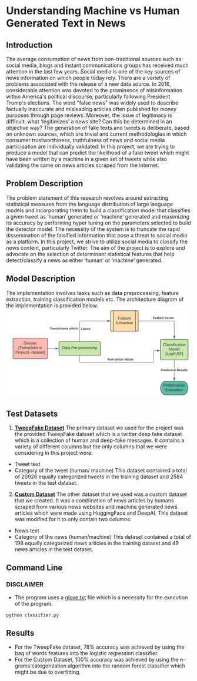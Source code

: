 # Understanding Machine vs Human Generated Text in News
## Introduction
The average consumption of news from non-traditional sources such as social media, blogs and instant communications groups has received much attention in the last few years. Social media is one of the key sources of news information on which people today rely. There are a variety of problems associated with the release of a new data source. In 2016, considerable attention was devoted to the prominence of misinformation within America's political discourse, particularly following President Trump's elections. The word "false news" was widely used to describe factually inaccurate and misleading articles often published for money purposes through page reviews. Moreover, the issue of legitimacy is difficult: what 'legitimizes' a news site? Can this be determined in an objective way? The generation of fake texts and tweets is deliberate, based on unknown sources, which are trivial and current methodologies in which consumer trustworthiness, truthfulness of news and social media participation are individually validated. In this project, we are trying to produce a model that can predict the likelihood of a fake tweet which might have been written by a machine in a given set of tweets while also validating the same on news articles scraped from the internet.

## Problem Description
The problem statement of this research revolves around extracting statistical measures from the language distribution of large language models and incorporating them to build a classification model that classifies a given tweet as ‘human’ generated or ‘machine’ generated and maximizing its accuracy by performing hyper tuning on the parameters selected to build the detector model. The necessity of the system is to truncate the rapid dissemination of the falsified information that pose a threat to social media as a platform. In this project, we strive to utilize social media to classify the news content, particularly Twitter. The aim of the project is to explore and advocate on the selection of determinant statistical features that help detect/classify a news as either ‘human’ or ‘machine’ generated.

## Model Description
The implementation involves tasks such as data preprocessing, feature extraction, training classification models etc. The architecture diagram of the implementation is provided below.
![image](images/Picture1.png)

## Test Datasets
1.	**[TweepFake Dataset](data)**
The primary dataset we used for the project was the provided TweepFake dataset which is a twitter deep fake dataset which is a collection of human and deep-fake messages. It contains a variety of different columns but the only columns that we were considering in this project were:
-	Tweet text
-	Category of the tweet (human/ machine)
This dataset contained a total of 20926 equally categorized tweets in the training dataset and 2584 tweets in the test dataset.

2.	**[Custom Dataset](customdata)**
The other dataset that we used was a custom dataset that we created. It was a combination of news articles by humans scraped from various news websites and machine generated news articles which were made using HuggingFace and DeepAI. This dataset was modified for it to only contain two columns:
-	News text
-	Category of the news (human/machine)
This dataset contained a total of 198 equally categorized news articles in the training dataset and 49 news articles in the test dataset.

## Command Line
### DISCLAIMER
- The program uses a [glove.txt](https://www.kaggle.com/watts2/glove6b50dtxt) file which is a necessity for the execution of the program.

```
python classifier.py
```

## Results
- For the TweepFake dataset, 78% accuracy was achieved by using the bag of words features into the logistic regression classifier. 
- For the Custom Dataset, 100% accuracy was achieved by using the n-grams categorization algorithm into the random forest classifier which might be due to overfitting.
 